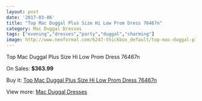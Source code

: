 ```yaml
---
layout: post
date: '2017-03-06'
title: "Top Mac Duggal Plus Size Hi Low Prom Dress 76467n"
category: Mac Duggal Dresses
tags: ["evening","dresses","party","duggal","charming"]
image: http://www.neoformal.com/6247-thickbox_default/top-mac-duggal-plus-size-hi-low-prom-dress-76467n.jpg
---
```

Top Mac Duggal Plus Size Hi Low Prom Dress 76467n

On Sales: **$363.99**
<a href="https://www.neoformal.com/en/mac-duggal-dresses/2276-top-mac-duggal-plus-size-hi-low-prom-dress-76467n.html"><amp-img layout="responsive" width="600" height="600" src="//www.neoformal.com/6247-thickbox_default/top-mac-duggal-plus-size-hi-low-prom-dress-76467n.jpg" alt="Top Mac Duggal Plus Size Hi Low Prom Dress 76467n 0" /></a>
<a href="https://www.neoformal.com/en/mac-duggal-dresses/2276-top-mac-duggal-plus-size-hi-low-prom-dress-76467n.html"><amp-img layout="responsive" width="600" height="600" src="//www.neoformal.com/6249-thickbox_default/top-mac-duggal-plus-size-hi-low-prom-dress-76467n.jpg" alt="Top Mac Duggal Plus Size Hi Low Prom Dress 76467n 1" /></a>
<a href="https://www.neoformal.com/en/mac-duggal-dresses/2276-top-mac-duggal-plus-size-hi-low-prom-dress-76467n.html"><amp-img layout="responsive" width="600" height="600" src="//www.neoformal.com/6248-thickbox_default/top-mac-duggal-plus-size-hi-low-prom-dress-76467n.jpg" alt="Top Mac Duggal Plus Size Hi Low Prom Dress 76467n 2" /></a>

Buy it: [Top Mac Duggal Plus Size Hi Low Prom Dress 76467n](https://www.neoformal.com/en/mac-duggal-dresses/2276-top-mac-duggal-plus-size-hi-low-prom-dress-76467n.html "Top Mac Duggal Plus Size Hi Low Prom Dress 76467n")

View more: [Mac Duggal Dresses](https://www.neoformal.com/en/18-mac-duggal-dresses "Mac Duggal Dresses")